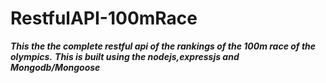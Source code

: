 # RestfulAPI-100mRace
***This the the complete restful api of the rankings of the 100m race of the olympics.***
***This is built using the nodejs,expressjs and Mongodb/Mongoose***
